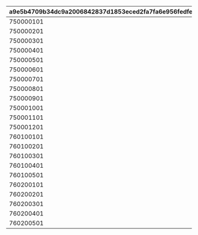 |a9e5b4709b34dc9a2006842837d1853eced2fa7fa6e956fedfeef51f2dcacd85|357ecb87d117d9d480c346f994aadc31823e496ae4102f160edc26f668688f7e|e0ac21784f26916e1b74d4e4a57478a02f48bdce5fc686075ffdca59600b6a2e|c4f9ba0614cdb2cabdaeb63e038375e778839923dc7f101222d13333cebea72b|8e55fdf5236705c911d58f3f621d936fcec50b4d9b4f24a931c981c2a86e729f|ba2eed327a2e07555a3a95f30494bd8f1d94fb7a8809980ff8103b1cbb8d0dbc|
| --- | --- | --- | --- | --- | --- |
|750000101|750000011|0|0|0|0|
|750000201|750000021|0|0|0|0|
|750000301|750000031|0|0|0|0|
|750000401|750000041|0|0|0|0|
|750000501|750000051|0|0|0|0|
|750000601|750000061|0|0|0|0|
|750000701|750000071|0|0|0|0|
|750000801|750000081|0|0|0|0|
|750000901|750000091|0|0|0|0|
|750001001|750000101|0|0|0|0|
|750001101|750000111|0|0|0|0|
|750001201|750000121|0|0|0|0|
|760100101|760100011|0|0|0|0|
|760100201|760100021|0|0|0|0|
|760100301|760100031|0|0|0|0|
|760100401|760100041|0|0|0|0|
|760100501|760100051|0|0|0|0|
|760200101|760200011|0|0|0|0|
|760200201|760200021|0|0|0|0|
|760200301|760200031|0|0|0|0|
|760200401|760200041|0|0|0|0|
|760200501|760200051|0|0|0|0|